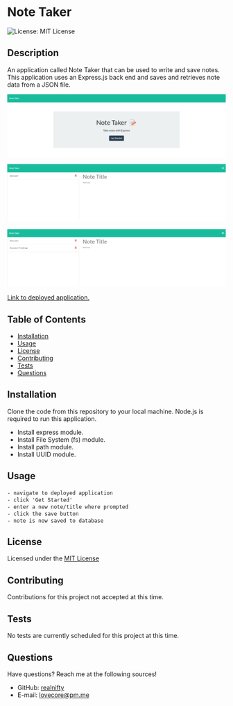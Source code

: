 # Note Taker

![License: MIT License](https://img.shields.io/badge/license-MIT-orange)
  
## Description

An application called Note Taker that can be used to write and save notes. This application uses an Express.js back end and saves and retrieves note data from a JSON file. 

![functionality](./assets/app_ss_1.png)

![functionality](./assets/app_ss_2.png)

![functionality](./assets/app_ss_3.png)

[Link to deployed application.](https://fathomless-peak-97593.herokuapp.com/)

## Table of Contents

- [Installation](#installation)
- [Usage](#usage)
- [License](#license)
- [Contributing](#contributing)
- [Tests](#tests)
- [Questions](#questions)

## Installation

Clone the code from this repository to your local machine. Node.js is required to run this application.
- Install express module.
- Install File System (fs) module.
- Install path module.
- Install UUID module.

## Usage

```
- navigate to deployed application
- click 'Get Started'
- enter a new note/title where prompted
- click the save button
- note is now saved to database
```

## License
    
Licensed under the [MIT License](https://spdx.org/licenses/MIT.html)

## Contributing

Contributions for this project not accepted at this time.

## Tests

No tests are currently scheduled for this project at this time.

## Questions

Have questions? Reach me at the following sources!

* GitHub: [realnifty](https://github.com/realnifty)
* E-mail: lovecore@pm.me
